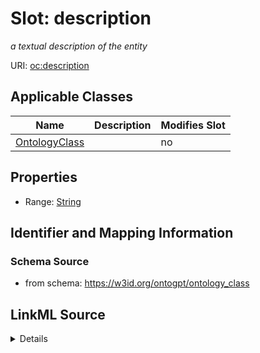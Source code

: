 

# Slot: description


_a textual description of the entity_



URI: [oc:description](http://w3id.org/ontogpt/ontology-class-templatedescription)



<!-- no inheritance hierarchy -->





## Applicable Classes

| Name | Description | Modifies Slot |
| --- | --- | --- |
| [OntologyClass](OntologyClass.md) |  |  no  |







## Properties

* Range: [String](String.md)





## Identifier and Mapping Information







### Schema Source


* from schema: https://w3id.org/ontogpt/ontology_class




## LinkML Source

<details>
```yaml
name: description
description: a textual description of the entity
from_schema: https://w3id.org/ontogpt/ontology_class
rank: 1000
alias: description
owner: OntologyClass
domain_of:
- OntologyClass
range: string

```
</details>